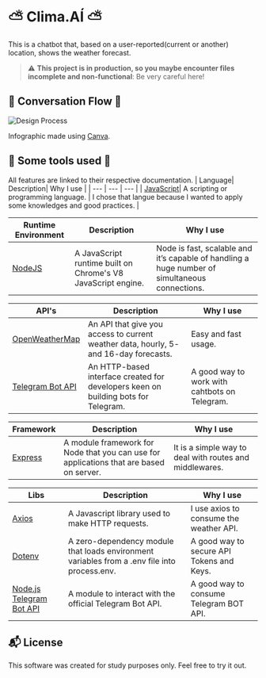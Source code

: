 # :partly_sunny: Clima.AÍ :partly_sunny: 

This is a chatbot that, based on a user-reported(current or another) location, shows the weather forecast.

> :warning: **This project is in production, so you maybe encounter files incomplete and non-functional**: Be very careful here!

## :pencil: Conversation Flow :pencil:
![Design Process](https://user-images.githubusercontent.com/50921035/79346359-a3a22580-7f08-11ea-9796-5fe32b8fd5b2.png)

Infographic made using [Canva](https://www.canva.com/).
## :wrench: Some tools used :wrench:
All features are linked to their respective documentation.
| Language| Description| Why I use |
| --- | --- | --- |
| [JavaScript](https://developer.mozilla.org/pt-BR/docs/Web/JavaScript)| A scripting or programming language. | I chose that langue because I wanted to apply some knowledges and good practices. |


| Runtime Environment| Description| Why I use |
| --- | --- | --- |
| [NodeJS](https://nodejs.org/en/docs/)|  A JavaScript runtime built on Chrome's V8 JavaScript engine. | Node is fast, scalable and it’s capable of handling a huge number of simultaneous connections. |

| API's| Description| Why I use |
| --- | --- | --- |
| [OpenWeatherMap](https://openweathermap.org/api)|  An API that give you access to current weather data, hourly, 5- and 16-day forecasts. | Easy and fast usage. |
| [Telegram Bot API](https://core.telegram.org/bots/api)|  An HTTP-based interface created for developers keen on building bots for Telegram. | A good way to work with cahtbots on Telegram. |

| Framework | Description| Why I use |
| --- | --- | --- |
| [Express](https://github.com/expressjs/express) | A module framework for Node that you can use for applications that are based on server. | It is a simple way to deal with routes and middlewares. |

| Libs | Description| Why I use |
| --- | --- | --- |
| [Axios](https://github.com/axios/axios)|  A Javascript library used to make HTTP requests. | I use axios to consume the weather API. |
| [Dotenv](https://github.com/motdotla/dotenv)|  A zero-dependency module that loads environment variables from a .env file into process.env. | A good way to secure API Tokens and Keys. |
| [Node.js Telegram Bot API](https://github.com/yagop/node-telegram-bot-api)|  A module to interact with the official Telegram Bot API. | A good way to consume Telegram BOT API. |



## :mailbox_with_mail: License
This software was created for study purposes only. Feel free to try it out.
